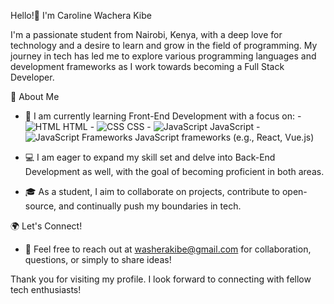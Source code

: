 Hello!👋 I'm Caroline Wachera Kibe

I'm a passionate student from Nairobi, Kenya, with a deep love for technology and a desire to learn and grow in the field of programming. My journey in tech has led me to explore various programming languages and development frameworks as I work towards becoming a Full Stack Developer.

 🚀 About Me
- 🌱 I am currently learning Front-End Development with a focus on:
        - ![HTML](https://img.icons8.com/color/20/000000/html-5.png) HTML
        - ![CSS](https://img.icons8.com/color/20/000000/css3.png) CSS
        - ![JavaScript](https://img.icons8.com/color/20/000000/javascript.png) JavaScript
        - ![JavaScript Frameworks](https://img.icons8.com/color/20/000000/react-native.png) JavaScript frameworks (e.g., React, Vue.js)
- 💻 I am eager to expand my skill set and delve into Back-End Development as well, with the goal of becoming proficient in both areas.

- 🎓 As a student, I aim to collaborate on projects, contribute to open-source, and continually push my boundaries in tech.

 🌍 Let's Connect! 
- 📧 Feel free to reach out at washerakibe@gmail.com for collaboration, questions, or simply to share ideas!

Thank you for visiting my profile. I look forward to connecting with fellow tech enthusiasts!
